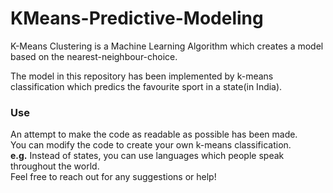 # KMeans-Predictive-Modeling
K-Means Clustering is a Machine Learning Algorithm which creates a model based on the nearest-neighbour-choice. </br>

The model in this repository has been implemented by k-means classification which predics the favourite sport in a state(in India).</br>

### Use
An attempt to make the code as readable as possible has been made. <br>
You can modify the code to create your own k-means classification.</br>
**e.g.** Instead of states, you can use languages which people speak throughout the world.</br>
Feel free to reach out for any suggestions or help!

